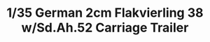 ---
layout: product
title: "1/35 German 2cm Flakvierling 38 w/Sd.Ah.52 Carriage Trailer"
price: "TBA" 
desc: "Maketa"
img_path: "/assets/img/BRNC35057.webp"
brand: "Bronco"
available: false
special_offer: false
new: false
soon: false
cat: "010000"
subcat: "015800"
subsubcat: "0N/A"
sifra: "BRNC35057"
popular: false
spec: false
---